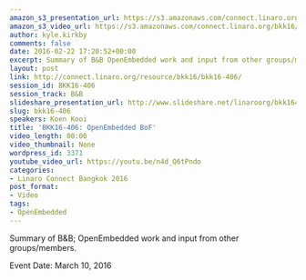```yaml
---
amazon_s3_presentation_url: https://s3.amazonaws.com/connect.linaro.org/bkk16/Presentations/Thursday/BKK16-406.pdf
amazon_s3_video_url: https://s3.amazonaws.com/connect.linaro.org/bkk16/Videos/Thursday/BKK16-406%20Ubuntu%20Core%20-%20A%20snappy%20platform%20for%20embedded%2C%20IoT%20and%2096Boards%21.mp4
author: kyle.kirkby
comments: false
date: 2016-02-22 17:20:52+00:00
excerpt: Summary of B&B OpenEmbedded work and input from other groups/members.
layout: post
link: http://connect.linaro.org/resource/bkk16/bkk16-406/
session_id: BKK16-406
session_track: B&B
slideshare_presentation_url: http://www.slideshare.net/linaroorg/bkk16406-ubuntu-core-a-snappy-platform-for-embedded-iot-and-96boards
slug: bkk16-406
speakers: Koen Kooi
title: 'BKK16-406: OpenEmbedded BoF'
video_length: 00:00
video_thumbnail: None
wordpress_id: 3371
youtube_video_url: https://youtu.be/n4d_Q6tPndo
categories:
- Linaro Connect Bangkok 2016
post_format:
- Video
tags:
- OpenEmbedded
---
```


Summary of B&B; OpenEmbedded work and input from other groups/members.

Event Date: March 10, 2016
